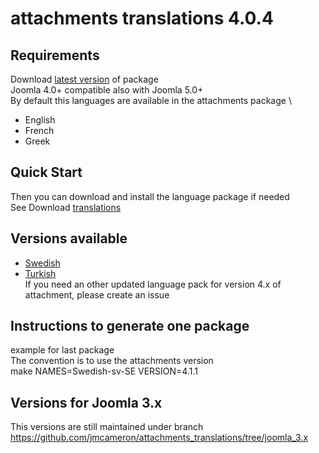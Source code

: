 # attachments translations 4.0.4

## Requirements
Download <a href="https://github.com/jmcameron/attachments/releases/latest" target="_blank">latest version</a> of package \
Joomla 4.0+ compatible also with Joomla 5.0+ \
By default this languages are available in the attachments package \
- English
- French
- Greek

## Quick Start
Then you can download and install the language package if needed \
See Download <a href="https://github.com/jmcameron/attachments_translations/releases/" target="_blank">translations</a>



## Versions available
- <a href="https://github.com/jmcameron/attachments_translations/releases/tag/Swedish-4.1.1"  target="_blank">Swedish</a>
- <a href="https://github.com/jmcameron/attachments_translations/releases/tag/Turkish-4.0.4"  target="_blank">Turkish</a> \
If you need an other updated language pack for version 4.x of attachment, please create an issue

## Instructions to generate one package
example for last package \
The convention is to use the attachments version \
make NAMES=Swedish-sv-SE VERSION=4.1.1 

## Versions for Joomla 3.x
This versions are still maintained under branch https://github.com/jmcameron/attachments_translations/tree/joomla_3.x
